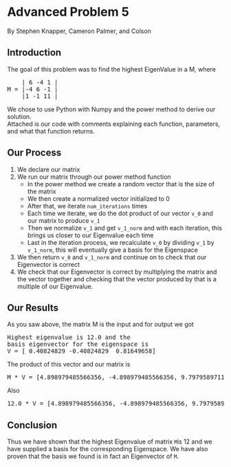 # Advanced Problem 5
By Stephen Knapper, Cameron Palmer, and Colson

## Introduction
The goal of this problem was to find the highest EigenValue
in a M, where
<pre>
    | 6 -4 1 |
M = |-4 6 -1 | 
    |1 -1 11 |
</pre>
We chose to use Python with Numpy and the power 
method to derive our solution.\
Attached is our code with comments explaining each function, 
parameters, and what that function returns.

## Our Process
1. We declare our matrix
2. We run our matrix through our power method function
    * In the power method we create a random vector that is 
    the size of the matrix
    * We then create a normalized vector initialized to 0
    * After that, we iterate `num_iterations` times
    * Each time we iterate, we do the dot product of our vector
     `v_0` and our matrix to produce `v_1`
    * Then we normalize `v_1` and get `v_1_norm` and with each
      iteration, this brings us closer to our Eigenvalue each time
    * Last in the iteration process, we recalculate `v_0` by dividing
      `v_1` by `v_1_norm`, this will eventually give a basis
      for the Eigenspace
3. We then return `v_0` and `v_1_norm` and continue on to check that 
    our Eigenvector is correct
4. We check that our Eigenvector is correct by multiplying the matrix and the
    vector together and checking that the vector produced by that is a multiple 
    of our Eigenvalue.

## Our Results
As you saw above, the matrix M is the input and for output we got
<pre>
Highest eigenvalue is 12.0 and the 
basis eigenvector for the eigenspace is 
V = [ 0.40824829 -0.40824829  0.81649658]
</pre>
The product of this vector and our matrix is 
<pre>
M * V = [4.898979485566356, -4.898979485566356, 9.797958971132713]
</pre>
Also
<pre>
12.0 * V = [4.898979485566356, -4.898979485566356, 9.797958971132713]
</pre>

## Conclusion
Thus we have shown that the highest Eigenvalue of matrix `M`is 12 and 
we have supplied a basis for the corresponding Eigenspace. We have also proven
that the basis we found is in fact an Eigenvector of `M`.
